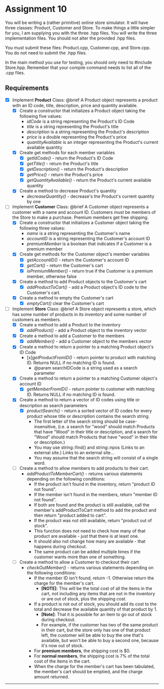 # Assignment 10
You will be writing a (rather primitive) online store simulator.  It will have three classes: Product, Customer and Store.  To make things a little simpler for you, I am supplying you with the three .hpp files. You will write the three implementation files.  You should not alter the provided .hpp files.

You must submit these files: Product.cpp, Customer.cpp, and Store.cpp.  You do not need to submit the .hpp files.

In the main method you use for testing, you should only need to #include Store.hpp.  Remember that your compile command needs to list all of the .cpp files.
## Requirements
- [x] Implement **Product** Class:
  @brief A Product object represents a product with an ID code, title, description, price and quantity available.
    - [x] Create a constructor that initializes a Product object taking the following five values: 
      - _idCode_ is a string representing the Product's ID Code
      - _title_ is a string representing the Product's title
      - _description_ is a string representing the Product's description
      - _price_ is a double representing the Product's price
      - _quantityAvailable_ is an integer representing the Product's current available quantity
    - [x] Create get methods for each member variables
      - [x] _getIdCode()_ - return the Product's ID Code
      - [x] _getTitle()_ - return the Product's title
      - [x] _getDescription()_ - return the Product's description
      - [x] _getPrice()_ - return the Product's price
      - [x] _getQuantityAvailable()_ - return the Product's current available quantity
    - [x] Create a method to decrease Product's quantity
      - _decreaseQuantity()_ - decrease's the Product's current quantity by one

- [ ] Implement **Customer** Class:
  @brief A Customer object represents a customer with a name and account ID. Customers must be members of the Store to make a purchase.  Premium members get free shipping.
    - [x] Create a constructor that initializes a Customer object taking the following three values:
      - _name_ is a string representing the Customer's name
      - _accountID_ is a string representing the Customer's account ID
      - _premiumMember_ is a boolean that indicates if a Customer is a premium member
    - [x] Create get methods for the Customer object's member variables
      - [x] _getAccountID()_ - return the Customer's account ID
      - [x] _getCart()_ - return the Customer's cart
      - [x] _isPremiumMember()_ - return true if the Customer is a premium member, otherwise false
    - [x] Create a method to add Product objects to the Customer's cart
      - [x] _addProductToCart()_ - add a Product object's ID code to the Customer's cart.
    - [x] Create a method to empty the Customer's cart
      - [x] _emptyCart()_ clear the Customer's cart 
- [ ] Implement **Store** Class:
  @brief A Store object represents a store, which has some number of products in its inventory and some number of customers as members.
    - [x] Create a method to add a Product to the inventory
      - [x] _addProduct()_ - add a Product object to the inventory vector
    - [x] Create a method to add a Customer to the members
      - [x] _addMember()_ - add a Customer object to the members vector
    - [x] Create a method to return a pointer to a matching Product object's ID Code
      - [x]_getProductFromID()_ - return pointer to product with matching ID.  Returns NULL if no matching ID is found.
        - @param searchIDCode is a string used as a search parameter
    - [x] Create a method to return a pointer to a matching Customer object's account ID
      - [x] _getMemberFromID()_ - return pointer to customer with matching ID.  Returns NULL if no matching ID is found.
    - [x] Create a method to return a vector of ID codes using title or description as search parameters
      - [x] _productSearch()_ - return a sorted vector of ID codes for every product whose title or description contains the search string. 
        - The first letter of the search string should be case-insensitive, (i.e. a search for "wood" should match Products that have "Wood" in their title or description, and a search for "Wood" should match Products that have "wood" in their title or description.)
        - You may use string::find() and string::npos (Links to an external site.) Links to an external site...
        - You may assume that the search string will consist of a single word.
    - [ ] Create a method to allow members to add products to their cart.
      - _addProductToMemberCart()_ - returns various statements depending on the following conditions:
        - If the product isn't found in the inventory, return "product ID not found". 
        - If the member isn't found in the members, return "member ID not found".
        - If both are found and the product is still available, call the member's addProductToCart method to add the product and then return "product added to cart".
        - If the product was not still available, return "product out of stock". 
        - This function does not need to check how many of that product are available - just that there is at least one.  
        - It should also not change how many are available - that happens during checkout. 
        - The same product can be added multiple times if the customer wants more than one of something.
    - [ ] Create a method to allow a Customer to checkout their cart
      - _checkOutMember()_ - returns various statements depending on the following conditions:
        - If the member ID isn't found, return -1. Otherwise return the charge for the member's cart.
          - **[NOTE]**: This will be the total cost of all the items in the cart, not including any items that are not in the inventory or are out of stock, plus the shipping cost.
        - If a product is not out of stock, you should add its cost to the total and decrease the available quantity of that product by 1. 
          - **[Note]**: That it is possible for an item to go out of stock during checkout. 
          - For example, if the customer has two of the same product in their cart, but the store only has one of that product left, the customer will be able to buy the one that's available, but won't be able to buy a second one, because it's now out of stock.  
        - For **premium members**, the shipping cost is $0.
        - For **normal members**, the shipping cost is 7% of the total cost of the items in the cart. 
        - When the charge for the member's cart has been tabulated, the member's cart should be emptied, and the charge amount returned.
---

